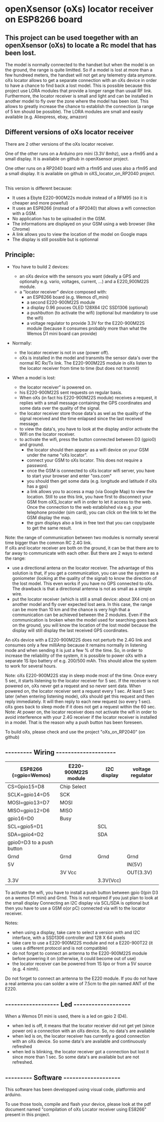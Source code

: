 # openXsensor (oXs) locator receiver on ESP8266 board
## This project can be used toegether with an openXsensor (oXs) to locate a Rc model that has been lost.


The model is normally connected to the handset but when the model is on the ground, the range is quite limitted. 
So if a model is lost at more than a few hundreed meters, the handset will not get any telemetry data anymore. 
oXs locator allows to get a separate connection with an oXs device in order to have a chance to find back a lost model.
This is possible because this project use LORA modules that provide a longer range than usual RF link.
Furthermore, the locator receiver is small and light and can be installed in another model to fly over the zone where the model has been lost. This allows to greatly increase the chance to establish the connection (a range of 5 km should be possible).
The LORA modules are small and easily available (e.g. Aliexpress, ebay, amazon)


## Different versions of oXs locator receiver

There are 2 other versions of the oXs locator receiver.


One of the other runs on a Arduino pro mini (3.3V 8mhz), use a rfm95 and a small display. It is available on github in openXsensor project.


One other runs on a RP2040 board with a rfm95 and uses also a rfm95 and a small display. It is available on github in oXS_locator_on_RP2040 project.

\
This version is different because:
* It uses a Ebyte E220-900M22s module instead of a RFM95 (so it is cheaper and more poweful)
* It uses an ESP8266 (instead of a RP2040) that allows a wifi connection with a GSM.
* No application has to be uploaded in the GSM.
* The informations are displayed on your GSM using a web browser (like Chrome)
* A link allows you to view the location of the model on Google maps
* The display is still possible but is optionnal

## Principle:
* You have to build 2 devices: 
    * an oXs device with the sensors you want (ideally a GPS and optionally e.g. vario, voltages, current, ...) and a E220_900M22S module.
    * a "locator receiver" device composed with:
        * an ESP8266 board (e.g. Wemos d1_mini)
        * a second E220-900M22S module
        * a display 0.96 pouces OLED 128X64 I2C SSD1306 (optional)
        * a pushbutton (to activate the wifi) (optional but mandatory to use the wifi)
        * a voltage regulator to provide 3.3V for the E220-900M22S module (because it consumes probably more than what the Wemos D1 mini board can provide) 
        
* Normally:
    * the locator receiver is not in use (power off).
    * oXs is installed in the model and transmits the sensor data's over the normal RC Rx/Tx link. The E220-900M22S module in oXs listen to the locator receiver from time to time (but does not tranmit) 
* When a model is lost:
    * the locator receiver" is powered on. 
    * his E220-900M22S sent requests on regular basis.    
    * When oXs (in fact his E220-900M22S module) receives a request, it replies with a small message containing the GPS coordinates and some data over the quality of the signal.
    * the locator receiver store those data's as wel as the quality of the signal received and the time enlapsed since the last received message.
    * to view the data's, you have to look at the display and/or activate the Wifi on the locator receiver.
    * to activate the wifi, press the button connected between D3 (gpio0) and ground.
        * the locator should then appear as a wifi device on your GSM under the name "oXs locator".
        * connect your GSM to oXs locator. This does not require a password.
        * once the GSM is connected to oXs locator wifi server, you have to start your browser and enter "oxs.com"
        * you should then get some data (e.g. longitude and latitude if oXs has a gps)
        * a link allows you to access a map (via Google Map) to view the location. Still to use this link, you have first to disconnect your GSM from oXS_locator wifi in order to let it access to the web. Once the connection to the web established via e.g. your telephone provider (sim card), you can click on the link to let the GSM display the map.
        * the gsm displays also a link in free text that you can copy/paste to get the same result.  


Note: the range of communication between two modules is normally several time bigger than the common RC 2.4G link.   
If oXs and locator receiver are both on the ground, it can be that there are to far away to communicate with each other.
But there are 2 ways to extend the range:
* use a directional antena on the locator receiver. The advantage of this solution is that, if you get a communication, you can use the system as a goniometer (looking at the quality of the signal) to know the direction of the lost model. This even works if you have no GPS connected to oXs. The drawback is that a directional antenna is not as small as a simple wire.
* put the locator receiver (which is still a small device: about 3X4 cm) on another model and fly over expected lost aera. In this case, the range can be more than 10 km and the chance is very high that a communication can be achieved between the 2 modules. Even if the communication is broken when the model used for searching goes back on the ground, you will know the location of the lost model because the display will still display the last received GPS coordinates.


An oXs device with a E220-900M22S does not perturb the 2.4G link and consumes only a few milliAmp because it remains normally in listening mode and when sending it is just a few % of the time. So, in order to increase the reliability of the system, it is possible to power oXs with a separate 1S lipo battery of e.g. 200/500 mAh. This should allow the system to work for several hours.

Note: oXs E220-900M22S stay in sleep mode most of the time. Once every 5 sec, it starts listening to the locator receiver for 5 sec. If the receiver is not powered on, oXs never get a request and so never sent data.
When powered on, the locator receiver sent a request every 1 sec. At least 5 sec later (when entering listening mode), oXs should get this request and then reply immediately. It will then reply to each new request (so every 1 sec). oXs goes back to sleep mode if it does not get a request within the 60 sec.
Note: At power on, the locator receiver does not activate the wifi in order to avoid interference with your 2.4G receiver if the locator receiver is installed in a model. That is the reason why a push button has been foreseen. 

To build oXs, please check and use the project "oXs_on_RP2040" (on github) 


## --------- Wiring --------------------
|ESP8266 (=gpio=Wemos)|E220-900M22S module| I2C display|voltage regulator|
|---------------------|-------------------|------------|-----------------|
|CS=Gpio15=D8        | Chip Select| ||
|SCLK=gpio14=D5         | SCK| ||
|MOSI=gpio13=D7      | MOSI| ||
|MISO=gpio12=D6     | MISO| ||
|gpio16=D0                | Busy | ||
|SCL=gpio5=D1||SCL||
|SDA=gpio4=D2||SDA||
|gpio0=D3 to a push button|||| |
|Grnd|Grnd |Grnd|Grnd|
|5V|||IN(5V)|
|  |3V Vcc|| OUT(3.3V)|
|3.3V||3.3V(Vcc)||



To activate the wifi, you have to install a push button between gpio 0(pin D3 on a wemos D1 mini) and Grnd. This is not required if you just plan to look at the small display
Connecting an I2C display via SCL/SDA is optional but then you have to use a GSM o(or pC) connected via wifi to the locator receiver.

Notes:
* when using a display, take care to select a version with and I2C interface, with a SSD1306 controller and  128 X 64 pixels
* take care to use a E220-900M22S module and not a E220-900T22 (it uses a different protocol and is not compatible)
* do not forget to connect an antenna to the E220-900M22S module before powering it on (otherwise, it could become out of use)
* the locator receiver can be powered from 1S lipo or from a 5V source (e.g. 4 nimh).

Do not forget to connect an antenna to the E220 module. If you do not have a real antenna you can solder a wire of 7.5cm to the pin named ANT of the E220. 

## ------------------ Led -------------------
When a Wemos D1 mini is used, there is a led on gpio 2 (D4).
* when led is off, it means that the locator receiver did not get yet (since power on) a connection with an oXs device. So, no data's are available
* when led is on, the locator receiver has currently a good connection with an oXs device. So some data's are available and continuously refreshed
* when led is blinking, the locator receiver got a connection but lost it since more than 1 sec. So some data's are available but are not refreshed.

## --------- Software -------------------
This software has been developped using visual code, platformio and arduino.


To use those tools, compile and flash your device, please look at the pdf document named "compilation of oXs Locator receiver using ES8266" present in this project.
